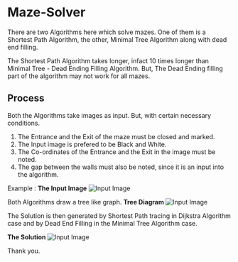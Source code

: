 # Maze-Solver
There are two Algorithms here which solve mazes. One of them is a Shortest Path Algorithm, the other, Minimal Tree Algorithm along with dead end filling.

The Shortest Path Algorithm takes longer, infact 10 times longer than Minimal Tree - Dead Ending Filling Algorithm.
But, 
The Dead Ending filling part of the algorithm may not work for all mazes. 


## Process
Both the Algorithms take images as input. But, with certain necessary conditions. 
1) The Entrance and the Exit of the maze must be closed and marked.
2) The Input image is prefered to be Black and White.
3) The Co-ordinates of the Entrance and the Exit in the image must be noted.
4) The gap between the walls must also be noted, since it is an input into the algorithm. 


Example : 
**The Input Image**
![Input Image](https://github.com/prajwalsouza/Maze-Solver/blob/master/Images/InputImageCompressed.jpg)

Both Algorithms draw a tree like graph. 
**Tree Diagram**
![Input Image](https://github.com/prajwalsouza/Maze-Solver/blob/master/Images/TreeDataCompressed.png)

The Solution is then generated by Shortest Path tracing in Dijkstra Algorithm case and by Dead End Filling in the Minimal Tree Algorithm case. 

**The Solution**
![Input Image](https://github.com/prajwalsouza/Maze-Solver/blob/master/Images/MazeSolutionCompressed.png)


Thank you. 
